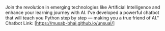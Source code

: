 Join the revolution in emerging technologies like Artificial Intelligence and enhance your learning journey with AI. I’ve developed a powerful chatbot that will teach you Python step by step — making you a true friend of AI."
Chatbot Link: [https://musab-bhai.github.io/unsual/]

